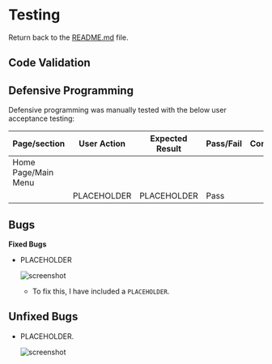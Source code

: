 # Testing

Return back to the [README.md](README.md) file.

## Code Validation




## Defensive Programming

Defensive programming was manually tested with the below user acceptance testing:

| Page/section | User Action | Expected Result | Pass/Fail | Comments |
| --- | --- | --- | --- | --- |
| Home Page/Main Menu | | | | |
| | PLACEHOLDER | PLACEHOLDER | Pass | |


## Bugs

**Fixed Bugs**

- PLACEHOLDER

    ![screenshot](documentation/bugs/PLACEHOLDER.png)

    - To fix this, I have included a `PLACEHOLDER`.

## Unfixed Bugs

- PLACEHOLDER.

    ![screenshot](documentation/bugs/PLACEHOLDER.png)
    